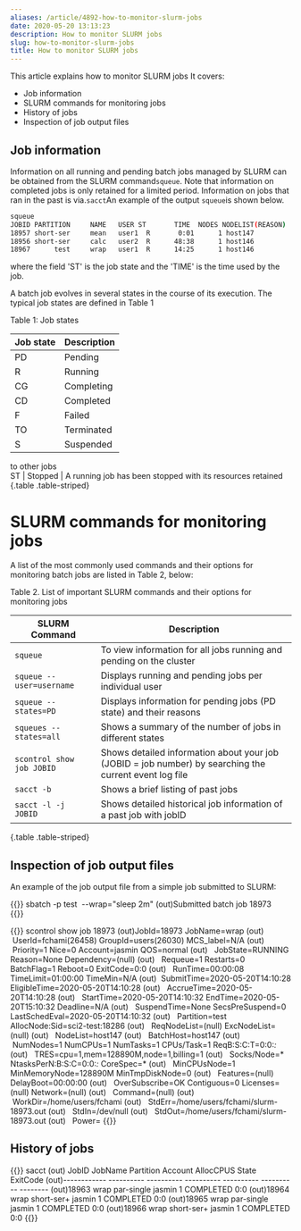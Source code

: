 ```yaml
---
aliases: /article/4892-how-to-monitor-slurm-jobs
date: 2020-05-20 13:13:23
description: How to monitor SLURM jobs
slug: how-to-monitor-slurm-jobs
title: How to monitor SLURM jobs
---
```


This article explains how to monitor SLURM jobs It covers:

  * Job information
  * SLURM commands for monitoring jobs 
  * History of jobs
  * Inspection of job output files

## Job information

Information on all running and pending batch jobs managed by SLURM can be
obtained from the SLURM command`squeue`. Note that information on completed
jobs is only retained for a limited period. Information on jobs that ran in
the past is via.`sacct`An example of the output `squeue`is shown below.

```bash
squeue 
JOBID PARTITION     NAME   USER ST       TIME  NODES NODELIST(REASON)
18957 short-ser     mean   user1  R       0:01      1 host147
18956 short-ser     calc   user2  R      48:38      1 host146
18967      test     wrap   user1  R      14:25      1 host146
```

where the field 'ST' is the job state and the 'TIME' is the time used by the
job.

A batch job evolves in several states in the course of its execution. The
typical job states are defined in Table 1

Table 1: Job states

Job state  |  Description  
---|---  
PD  |  Pending  |  The job is waiting in a queue for allocation of resources  
R  |  Running  |  The job currently is allocated to a node and is running  
CG  |  Completing  |  The job is finishing but some processes are still active  
CD  |  Completed  |  The job has completed successfully  
F  |  Failed  |  Failed with non-zero exit value  
TO  |  Terminated  |  Job terminated by SLURM after reaching its runtime limit  
S  |  Suspended  |  A running job has been stopped with its resources released
to other jobs  
ST  |  Stopped  |  A running job has been stopped with its resources retained  
{.table .table-striped}
  
# SLURM commands for monitoring jobs

A list of the most commonly used commands and their options for monitoring
batch jobs are listed in Table 2, below:

Table 2. List of important SLURM commands and their options for monitoring
jobs

SLURM Command  |  Description  
---|---  
`squeue ` |  To view information for all jobs running and pending on the cluster  
`squeue --user=username` |  Displays running and pending jobs per individual user  
`squeue --states=PD` |  Displays information for pending jobs (PD state) and their reasons  
`squeues --states=all` |  Shows a summary of the number of jobs in different states  
`scontrol show job JOBID ` |  Shows detailed information about your job (JOBID = job number) by searching the current event log file  
`sacct -b` |  Shows a brief listing of past jobs
`sacct -l -j JOBID ` |  Shows detailed historical job information of a past job with jobID  
{.table .table-striped}
  
## Inspection of job output files

An example of the job output file from a simple job submitted to SLURM:

{{<command shell="bash">}}
sbatch -p test  --wrap="sleep 2m"
(out)Submitted batch job 18973  
{{</command>}}

{{<command shell="bash">}}
scontrol show job 18973
(out)JobId=18973 JobName=wrap
(out)   UserId=fchami(26458) GroupId=users(26030) MCS_label=N/A
(out)   Priority=1 Nice=0 Account=jasmin QOS=normal
(out)   JobState=RUNNING Reason=None Dependency=(null)
(out)   Requeue=1 Restarts=0 BatchFlag=1 Reboot=0 ExitCode=0:0
(out)   RunTime=00:00:08 TimeLimit=01:00:00 TimeMin=N/A
(out)  SubmitTime=2020-05-20T14:10:28 EligibleTime=2020-05-20T14:10:28
(out)   AccrueTime=2020-05-20T14:10:28
(out)   StartTime=2020-05-20T14:10:32 EndTime=2020-05-20T15:10:32 Deadline=N/A
(out)   SuspendTime=None SecsPreSuspend=0 LastSchedEval=2020-05-20T14:10:32
(out)   Partition=test AllocNode:Sid=sci2-test:18286
(out)   ReqNodeList=(null) ExcNodeList=(null)
(out)   NodeList=host147
(out)   BatchHost=host147
(out)   NumNodes=1 NumCPUs=1 NumTasks=1 CPUs/Task=1 ReqB:S:C:T=0:0:*:*
(out)   TRES=cpu=1,mem=128890M,node=1,billing=1
(out)   Socks/Node=* NtasksPerN:B:S:C=0:0:*:* CoreSpec=*
(out)   MinCPUsNode=1 MinMemoryNode=128890M MinTmpDiskNode=0
(out)   Features=(null) DelayBoot=00:00:00
(out)   OverSubscribe=OK Contiguous=0 Licenses=(null) Network=(null)
(out)   Command=(null)
(out)   WorkDir=/home/users/fchami
(out)   StdErr=/home/users/fchami/slurm-18973.out
(out)   StdIn=/dev/null
(out)   StdOut=/home/users/fchami/slurm-18973.out
(out)   Power=
{{</command>}}

## History of jobs

{{<command shell="bash">}}
sacct
(out)        JobID    JobName  Partition    Account  AllocCPUS      State ExitCode 
(out)------------ ---------- ---------- ---------- ---------- ---------- -------- 
(out)18963              wrap par-single     jasmin          1  COMPLETED      0:0 
(out)18964              wrap short-ser+     jasmin          1  COMPLETED      0:0 
(out)18965              wrap par-single     jasmin          1  COMPLETED      0:0 
(out)18966              wrap short-ser+     jasmin          1  COMPLETED      0:0 
{{</command>}}